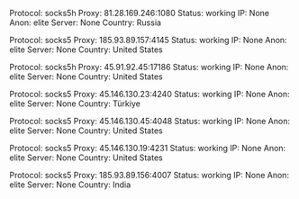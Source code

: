 Protocol: socks5h
Proxy: 81.28.169.246:1080
Status: working
IP: None
Anon: elite
Server: None
Country: Russia

Protocol: socks5
Proxy: 185.93.89.157:4145
Status: working
IP: None
Anon: elite
Server: None
Country: United States

Protocol: socks5h
Proxy: 45.91.92.45:17186
Status: working
IP: None
Anon: elite
Server: None
Country: United States

Protocol: socks5
Proxy: 45.146.130.23:4240
Status: working
IP: None
Anon: elite
Server: None
Country: Türkiye

Protocol: socks5
Proxy: 45.146.130.45:4048
Status: working
IP: None
Anon: elite
Server: None
Country: United States

Protocol: socks5
Proxy: 45.146.130.19:4231
Status: working
IP: None
Anon: elite
Server: None
Country: United States

Protocol: socks5
Proxy: 185.93.89.156:4007
Status: working
IP: None
Anon: elite
Server: None
Country: India

